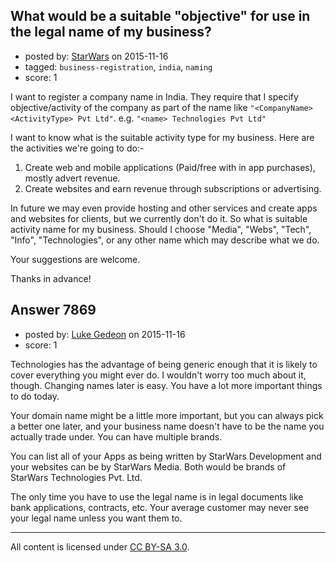 ## What would be a suitable "objective" for use in the legal name of my business?

- posted by: [StarWars](https://stackexchange.com/users/301627/starwars) on 2015-11-16
- tagged: `business-registration`, `india`, `naming`
- score: 1

I want to register a company name in India. They require that I specify objective/activity of the company as part of the name like `"<CompanyName> <ActivityType> Pvt Ltd"`. e.g. `"<name> Technologies Pvt Ltd"`

I want to know what is the suitable activity type for my business. Here are the activities we're going to do:-
 
 1. Create web and mobile applications (Paid/free with in app
    purchases), mostly advert revenue.
 2. Create websites and earn revenue through subscriptions or advertising.
 
In future we may even provide hosting and other services and create apps and websites for clients, but we currently don't do it.
So what is suitable activity name for my business. Should I choose "Media", "Webs", "Tech", "Info", "Technologies", or any other name which may describe what we do.

Your suggestions are welcome.

Thanks in advance!


 



## Answer 7869

- posted by: [Luke Gedeon](https://stackexchange.com/users/1119600/luke-gedeon) on 2015-11-16
- score: 1

Technologies has the advantage of being generic enough that it is likely to cover everything you might ever do. I wouldn't worry too much about it, though. Changing names later is easy. You have a lot more important things to do today.

Your domain name might be a little more important, but you can always pick a better one later, and your business name doesn't have to be the name you actually trade under. You can have multiple brands.

You can list all of your Apps as being written by StarWars Development and your websites can be by StarWars Media. Both would be brands of StarWars Technologies Pvt. Ltd.

The only time you have to use the legal name is in legal documents like bank applications, contracts, etc. Your average customer may never see your legal name unless you want them to.



---

All content is licensed under [CC BY-SA 3.0](https://creativecommons.org/licenses/by-sa/3.0/).

